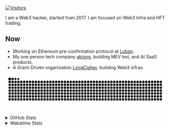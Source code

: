 <!-- markdownlint-disable MD041 MD010 MD033 -->
[![Visitors](https://api.visitorbadge.io/api/daily?path=Akagi201%2FAkagi201&label=Visitors%20Today&countColor=%2337d67a)](https://visitorbadge.io/status?path=Akagi201%2FAkagi201)

I am a Web3 hacker, started from 2017. I am focused on Web3 Infra and HFT trading.

## Now

* Working on Ethereum pre-confirmation protocol at [Luban](https://github.com/lu-bann).
* My one person tech company [akjong](https://github.com/akjong), building MEV bot, and AI SaaS products.
* A Grant-Driven organization [LongCipher](https://github.com/longcipher), building Web3 infras.

[![github contribution grid snake animation](https://raw.githubusercontent.com/Akagi201/Akagi201/output/github-contribution-grid-snake.svg#gh-light-mode-only)](https://github.com/Akagi201)

<details>
<summary>GitHub Stats</summary>
  <a href="https://github.com/Akagi201"><img alt="Profile Detail" src="https://raw.githubusercontent.com/Akagi201/Akagi201/master/profile-summary-card-output/dracula/0-profile-details.svg" /></a>
  <a href="https://github.com/Akagi201"><img alt="Github Stats" src="https://raw.githubusercontent.com/Akagi201/Akagi201/master/profile-summary-card-output/dracula/3-stats.svg" /></a>
  <a href="https://github.com/Akagi201"><img alt="Lang By Commits" src="https://raw.githubusercontent.com/Akagi201/Akagi201/master/profile-summary-card-output/dracula/2-most-commit-language.svg" /></a>
</details>

<details>
<summary>Wakatime Stats</summary>
<br>

<!--START_SECTION:waka-->

```txt
From: 20 January 2025 - To: 27 January 2025

Total Time: 7 hrs 49 mins

Other        5 hrs 28 mins   █████████████████▓░░░░░░░   70.04 %
Rust         49 mins         ██▓░░░░░░░░░░░░░░░░░░░░░░   10.47 %
sh           44 mins         ██▒░░░░░░░░░░░░░░░░░░░░░░   09.39 %
Markdown     18 mins         █░░░░░░░░░░░░░░░░░░░░░░░░   04.05 %
XML          17 mins         █░░░░░░░░░░░░░░░░░░░░░░░░   03.63 %
TOML         5 mins          ▒░░░░░░░░░░░░░░░░░░░░░░░░   01.26 %
Python       4 mins          ▒░░░░░░░░░░░░░░░░░░░░░░░░   00.89 %
Text         0 secs          ░░░░░░░░░░░░░░░░░░░░░░░░░   00.12 %
Bash         0 secs          ░░░░░░░░░░░░░░░░░░░░░░░░░   00.08 %
YAML         0 secs          ░░░░░░░░░░░░░░░░░░░░░░░░░   00.07 %
```

<!--END_SECTION:waka-->

</details>
